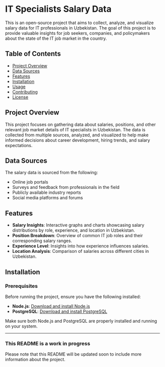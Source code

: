 
# IT Specialists Salary Data

This is an open-source project that aims to collect, analyze, and visualize salary data for IT professionals in Uzbekistan. The goal of this project is to provide valuable insights for job seekers, companies, and policymakers about the state of the IT job market in the country.

## Table of Contents

- [Project Overview](#project-overview)
- [Data Sources](#data-sources)
- [Features](#features)
- [Installation](#installation)
- [Usage](#usage)
- [Contributing](#contributing)
- [License](#license)

## Project Overview

This project focuses on gathering data about salaries, positions, and other relevant job market details of IT specialists in Uzbekistan. The data is collected from multiple sources, analyzed, and visualized to help make informed decisions about career development, hiring trends, and salary expectations.

## Data Sources

The salary data is sourced from the following:
- Online job portals
- Surveys and feedback from professionals in the field
- Publicly available industry reports
- Social media platforms and forums

## Features

- **Salary Insights**: Interactive graphs and charts showcasing salary distributions by role, experience, and location in Uzbekistan.
- **Position Breakdown**: Overview of common IT job roles and their corresponding salary ranges.
- **Experience Level**: Insights into how experience influences salaries.
- **Location Analysis**: Comparison of salaries across different cities in Uzbekistan.

## Installation

### Prerequisites

Before running the project, ensure you have the following installed:

- **Node.js**: [Download and install Node.js](https://nodejs.org/)
- **PostgreSQL**: [Download and install PostgreSQL](https://www.postgresql.org/download/)

Make sure both Node.js and PostgreSQL are properly installed and running on your system.


---

### This README is a work in progress

Please note that this README will be updated soon to include more information about the project.
